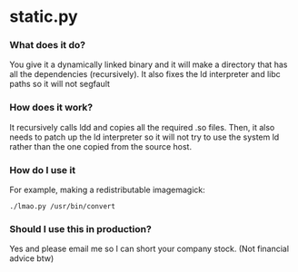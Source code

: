 # static.py

### What does it do?

You give it a dynamically linked binary and it will make a directory that has all the dependencies (recursively). It also fixes the ld interpreter and libc paths so it will not segfault

### How does it work?

It recursively calls ldd and copies all the required .so files. Then, it also needs to patch up the ld interpreter so it will not try to use the system ld rather than the one copied from the source host.

### How do I use it

For example, making a redistributable imagemagick:

`./lmao.py /usr/bin/convert`

### Should I use this in production?

Yes and please email me so I can short your company stock. (Not financial advice btw)

